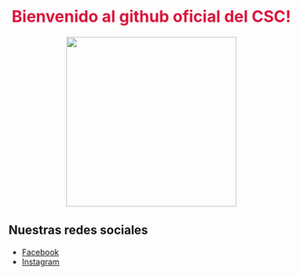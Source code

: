 <div style="text-align: center">
    <h1 style="align-self: center; color: crimson">Bienvenido al github oficial del CSC!</h1>
    <img width="300" src="a-color-sin-fondo_1.webp">
</div>

## Nuestras redes sociales

- [Facebook](https://www.facebook.com/csc.its)
- [Instagram](https://www.instagram.com/csc.itsaltillo/)

